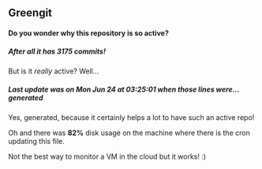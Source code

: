 ## Greengit

#### Do you wonder why this repository is so active?

##### After all it has 3175 commits!

But is it *really* active? Well...

##### Last update was on Mon Jun 24 at 03:25:01 when those lines were... generated

Yes, generated, because it certainly helps a lot to have such an active repo!

Oh and there was **82%** disk usage on the machine
where there is the cron updating this file.

Not the best way to monitor a VM in the cloud but it works! :)
